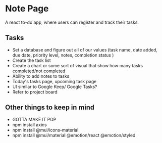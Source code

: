 # Note Page 
A react to-do app, where users can register and track their tasks.

## Tasks 
- Set a database and figure out all of our values (task name, date added, due date, priority level, notes, completion status )
- Create the task list
- Create a chart or some sort of visual that show how many tasks completed/not completed
- Ability to add notes to tasks
- Today's tasks page, upcoming task page
- UI similar to Google Keep/ Google Tasks? 
- Refer to project board 
 

## Other things to keep in mind
- GOTTA MAKE IT POP
- npm install axios
- npm install @mui/icons-material
- npm install @mui/material @emotion/react @emotion/styled